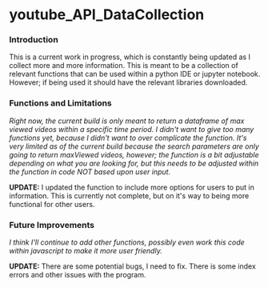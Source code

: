 # youtube_API_DataCollection

### Introduction
This is a current work in progress, which is constantly being updated as I collect more and more information. This is meant to be a collection of relevant functions that can be used within a python IDE or jupyter notebook. However; if being used it should have the relevant libraries downloaded. 

### Functions and Limitations
_Right now, the current build is only meant to return a dataframe of max viewed videos within a specific time period. I didn't want to give too many functions yet, because I didn't want to over complicate the function. It's very limited as of the current build because the search parameters are only going to return maxViewed videos, however; the function is a bit adjustable depending on what you are looking for, but this needs to be adjusted within the function in code NOT based upon user input._

**UPDATE:** I updated the function to include more options for users to put in information. This is currently not complete, but on it's way to being more functional for other users.

### Future Improvements
_I think I'll continue to add other functions, possibly even work this code within javascript to make it more user friendly._

**UPDATE:** There are some potential bugs, I need to fix. There is some index errors and other issues with the program.
